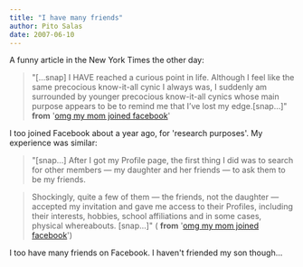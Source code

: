 ```yaml
---
title: "I have many friends"
author: Pito Salas
date: 2007-06-10
---
```




A funny article in the New York Times the other day:

> "[…snap] I HAVE reached a curious point in life. Although I feel like the
> same precocious know-it-all cynic I always was, I suddenly am surrounded by
> younger precocious know-it-all cynics whose main purpose appears to be to
> remind me that I’ve lost my edge.[snap…]" **from** '[omg my mom joined
> facebook](<http://www.nytimes.com/2007/06/07/fashion/07Cyber.html?_r=1&oref=slogin>)'

I too joined Facebook about a year ago, for 'research purposes'. My experience
was similar:

> "[snap…] After I got my Profile page, the first thing I did was to search
> for other members — my daughter and her friends — to ask them to be my
> friends.

> Shockingly, quite a few of them — the friends, not the daughter — accepted
> my invitation and gave me access to their Profiles, including their
> interests, hobbies, school affiliations and in some cases, physical
> whereabouts. [snap…]" ( **from** '[omg my mom joined
> facebook](<http://www.nytimes.com/2007/06/07/fashion/07Cyber.html?_r=1&oref=slogin>)')

I too have many friends on Facebook. I haven't friended my son though…





